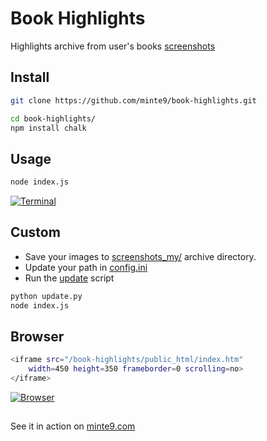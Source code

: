 # Book Highlights

Highlights archive from user's books [screenshots](https://github.com/minte9/book-highlights/tree/main/files_archive/)

## Install

~~~sh
git clone https://github.com/minte9/book-highlights.git

cd book-highlights/
npm install chalk
~~~

## Usage

~~~sh
node index.js
~~~

[![Terminal](https://www.minte9.com/lib/images/github/book-highlights/highlight_02.png)](https://www.minte9.com)

## Custom

- Save your images to [screenshots_my/](https://github.com/minte9/book-highlights/tree/main/files_archive/screenshots_my) archive directory.
- Update your path in [config.ini](https://github.com/minte9/book-highlights/tree/main/config/config.ini)
- Run the [update](https://github.com/minte9/book-highlights/blob/main/update.py) script 

~~~sh
python update.py
node index.js
~~~

##

## Browser

~~~sh
<iframe src="/book-highlights/public_html/index.htm" 
    width=450 height=350 frameborder=0 scrolling=no>
</iframe>
~~~

[![Browser](https://www.minte9.com/lib/images/github/book-highlights/m9_08.png)](https://www.minte9.com)

##

See it in action on [minte9.com](https://www.minte9.com)
